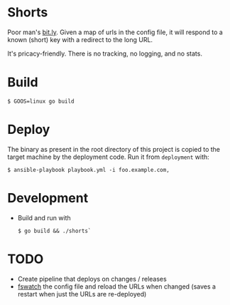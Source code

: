# Shorts

Poor man's [bit.ly](https://bitly.com). Given a map of urls in the config file, it will respond to a known (short) key with a redirect to the long URL.

It's pricacy-friendly. There is no tracking, no logging, and no stats.

# Build

```command
$ GOOS=linux go build
```

# Deploy

The binary as present in the root directory of this project is copied to the target machine by the deployment code. Run it from `deployment` with:

```command
$ ansible-playbook playbook.yml -i foo.example.com,
```

# Development

* Build and run with

  ```command
  $ go build && ./shorts`
  ```

# TODO

* Create pipeline that deploys on changes / releases
* [fswatch](https://github.com/fsnotify/fsnotify) the config file and reload the URLs when changed (saves a restart when just the URLs are re-deployed)
